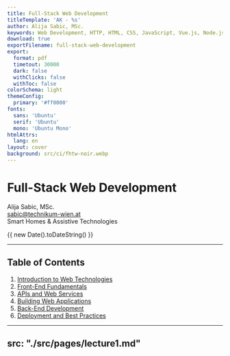 ```yaml
---
title: Full-Stack Web Development
titleTemplate: 'AK - %s'
author: Alija Sabic, MSc.
keywords: Web Development, HTTP, HTML, CSS, JavaScript, Vue.js, Node.js
download: true
exportFilename: full-stack-web-development
export:
  format: pdf
  timetout: 30000
  dark: false
  withClicks: false
  withToc: false
colorSchema: light
themeConfig:
  primary: '#ff0000'
fonts:
  sans: 'Ubuntu'
  serif: 'Ubuntu'
  mono: 'Ubuntu Mono'
htmlAttrs:
  lang: en
layout: cover
background: src/ci/fhtw-noir.webp
---
```


<style src="./src/styles/main.scss"></style>

# Full-Stack Web Development

<div class="info">

Alija Sabic, MSc.  
sabic@technikum-wien.at  
Smart Homes & Assistive Technologies

<p>
<time :datetime="new Date().toISOString()">{{ new Date().toDateString() }}</time>
</p>

</div>


---

## Table of Contents

1. [Introduction to Web Technologies](#lecture-1-introduction-to-web-technologies)
2. [Front-End Fundamentals](#lecture-2-front-end-fundamentals)
3. [APIs and Web Services](#lecture-3-apis-and-web-services)
4. [Building Web Applications](#lecture-4-building-web-applications)
5. [Back-End Development](#lecture-5-back-end-development)
6. [Deployment and Best Practices](#lecture-6-deployment-and-best-practices)


<!-- Include Lecture 1 -->
---
src: "./src/pages/lecture1.md"
---